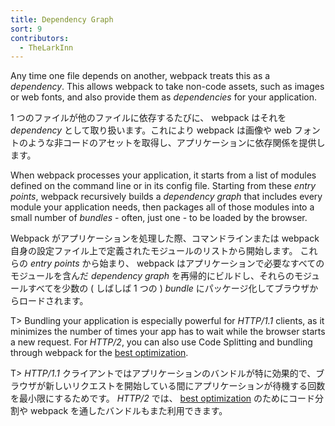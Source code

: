```yaml
---
title: Dependency Graph
sort: 9
contributors:
  - TheLarkInn
---
```


Any time one file depends on another, webpack treats this as a _dependency_. This allows webpack to take non-code assets, such as images or web fonts, and also provide them as _dependencies_ for your application.

1 つのファイルが他のファイルに依存するたびに、 webpack はそれを _dependency_ として取り扱います。これにより webpack は画像や web フォントのような非コードのアセットを取得し、アプリケーションに依存関係を提供します。

When webpack processes your application, it starts from a list of modules defined on the command line or in its config file.
Starting from these _entry points_, webpack recursively builds a _dependency graph_ that includes every module your application needs, then packages all of those modules into a small number of _bundles_ - often, just one - to be loaded by the browser.

Webpack がアプリケーションを処理した際、コマンドラインまたは webpack 自身の設定ファイル上で定義されたモジュールのリストから開始します。
これらの _entry points_ から始まり、 webpack はアプリケーションで必要なすべてのモジュールを含んだ _dependency graph_ を再帰的にビルドし、それらのモジュールすべてを少数の ( しばしば 1 つの ) _bundle_ にパッケージ化してブラウザからロードされます。

T> Bundling your application is especially powerful for *HTTP/1.1* clients, as it minimizes the number of times your app has to wait while the browser starts a new request. For *HTTP/2*, you can also use Code Splitting and bundling through webpack for the [best optimization](https://medium.com/webpack/webpack-http-2-7083ec3f3ce6#.7y5d3hz59).

T> *HTTP/1.1* クライアントではアプリケーションのバンドルが特に効果的で、ブラウザが新しいリクエストを開始している間にアプリケーションが待機する回数を最小限にするためです。 *HTTP/2* では、 [best optimization](https://medium.com/webpack/webpack-http-2-7083ec3f3ce6#.7y5d3hz59) のためにコード分割や webpack を通したバンドルもまた利用できます。
